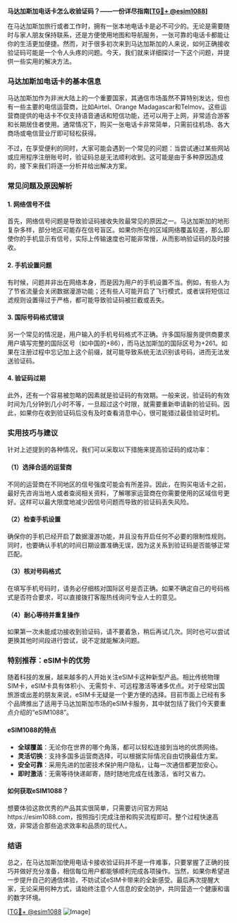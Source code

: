**马达加斯加电话卡怎么收验证码？——一份详尽指南[[TG💪+ @esim1088](https://t.me/s/esim1088)]**

在马达加斯加旅行或者工作时，拥有一张本地电话卡是必不可少的。无论是需要随时与家人朋友保持联系，还是方便使用地图和导航服务，一张可靠的电话卡都能让你的生活更加便捷。然而，对于很多初次来到马达加斯加的人来说，如何正确接收验证码可能是一个令人头疼的问题。今天，我们就来详细探讨一下这个问题，并提供一些实用的解决方法。

### 马达加斯加电话卡的基本信息

马达加斯加作为非洲大陆上的一个重要国家，其通信市场虽然不算特别发达，但也有一些主要的电信运营商，比如Airtel、Orange Madagascar和Telmov。这些运营商提供的电话卡不仅支持语音通话和短信功能，还可以用于上网，非常适合游客和长期居住者使用。通常情况下，购买一张电话卡非常简单，只需前往机场、各大商场或电信营业厅即可轻松获得。

不过，在享受便利的同时，大家可能会遇到一个常见的问题：当尝试通过某些网站或应用程序注册账号时，验证码总是无法顺利收到。这可能是由于多种原因造成的，接下来我们将逐一分析并给出解决方案。

### 常见问题及原因解析

#### 1. 网络信号不佳
首先，网络信号问题是导致验证码接收失败最常见的原因之一。马达加斯加的地形复杂多样，部分地区可能存在信号盲区。如果你所在的区域网络覆盖较差，那么即使你的手机显示有信号，实际上传输速度也可能非常慢，从而影响验证码的及时接收。

#### 2. 手机设置问题
有时候，问题并非出在网络本身，而是因为用户的手机设置不当。例如，有些人为了节省流量会关闭数据漫游功能；还有些人可能开启了飞行模式，或者误将短信过滤规则设置得过于严格，都可能导致验证码被拦截或丢失。

#### 3. 国际号码格式错误
另一个常见的情况是，用户输入的手机号码格式不正确。许多国际服务提供商要求用户填写完整的国际区号（如中国的+86），而马达加斯加的国际区号为+261。如果在注册过程中忘记加上这个前缀，就可能导致系统无法识别该号码，进而无法发送验证码。

#### 4. 验证码过期
此外，还有一个容易被忽略的因素就是验证码的有效期。一般来说，验证码的有效时间为几分钟到几小时不等，一旦超过这个时限，就需要重新申请新的验证码。因此，如果你在收到验证码后没有及时查看消息中心，很可能错过最佳验证时机。

### 实用技巧与建议

针对上述提到的各种情况，我们可以采取以下措施来提高验证码的成功率：

#### （1）选择合适的运营商
不同的运营商在不同地区的信号强度可能会有所差异。因此，在购买电话卡之前，最好先咨询当地人或者查阅相关资料，了解哪家运营商在你需要使用的区域信号更好。这样可以最大限度地减少因信号问题而导致的验证码丢失风险。

#### （2）检查手机设置
确保你的手机已经开启了数据漫游功能，并且没有开启任何不必要的限制性规则。同时，也要确认手机的时间日期设置准确无误，因为这关系到验证码是否能够正常匹配。

#### （3）核对号码格式
在填写手机号码时，请务必仔细核对国际区号是否正确。如果不确定自己的号码格式是否符合要求，可以直接拨打客服热线询问专业人士的意见。

#### （4）耐心等待并重复操作
如果第一次未能成功接收到验证码，请不要着急，稍后再试几次。同时也可以尝试更换其他时间段进行尝试，说不定就能解决问题。

### 特别推荐：eSIM卡的优势
随着科技的发展，越来越多的人开始关注eSIM卡这种新型产品。相比传统物理SIM卡，eSIM卡具有体积小、无需剪卡、可远程激活等诸多优点。对于经常出国旅游或出差的朋友来说，eSIM卡无疑是一个更方便的选择。目前市面上已经有多个品牌推出了适用于马达加斯加市场的eSIM卡服务，其中就包括了我们今天要重点介绍的“eSIM1088”。

#### eSIM1088的特点
- **全球覆盖**：无论你在世界的哪个角落，都可以轻松连接到当地的优质网络。
- **灵活切换**：支持多国多运营商选择，可以根据实际情况自由切换最佳方案。
- **安全可靠**：采用先进的加密技术保护用户隐私，让每一次通信都更加安心。
- **即时激活**：无需等待快递邮寄，随时随地完成在线激活，省时又省力。

#### 如何获取eSIM1088？
想要体验这款优秀的产品其实很简单，只需要访问官方网站https://esim1088.com，按照指引完成注册和购买流程即可。整个过程快速高效，非常适合那些追求效率和品质的现代人。

### 结语

总之，在马达加斯加使用电话卡接收验证码并不是一件难事，只要掌握了正确的技巧并做好充分准备，相信每位用户都能够顺利完成各项操作。当然，如果你希望进一步提升自己的通信体验，不妨试试eSIM卡带来的全新感受。最后再次提醒大家，无论采用何种方式，请始终注意个人信息的安全防护，共同营造一个健康和谐的数字环境。

[[TG💪+ @esim1088](https://t.me/s/esim1088) ![Image](https://i.postimg.cc/4NQfJmqS/Snipaste-2025-05-13-00-14-12.png)]